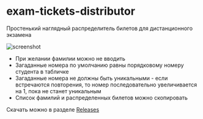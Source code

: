 # exam-tickets-distributor
Простенький наглядный распределитель билетов для дистанционного экзамена

![screenshot](https://user-images.githubusercontent.com/5108025/103782522-9efa4000-5048-11eb-8e08-ed32bfcc6fb7.png)

* При желании фамилии можно не вводить
* Загаданные номера по умолчанию равны порядковому номеру студента в табличке
* Загаданные номера не должны быть уникальными - если встречаются повторения, то номер последовательно увеличивается на 1, пока не станет уникальным
* Список фамилий и распределенных билетов можно скопировать

Скачать можно в разделе [Releases](https://github.com/xtotdam/exam-tickets-distributor/releases)

